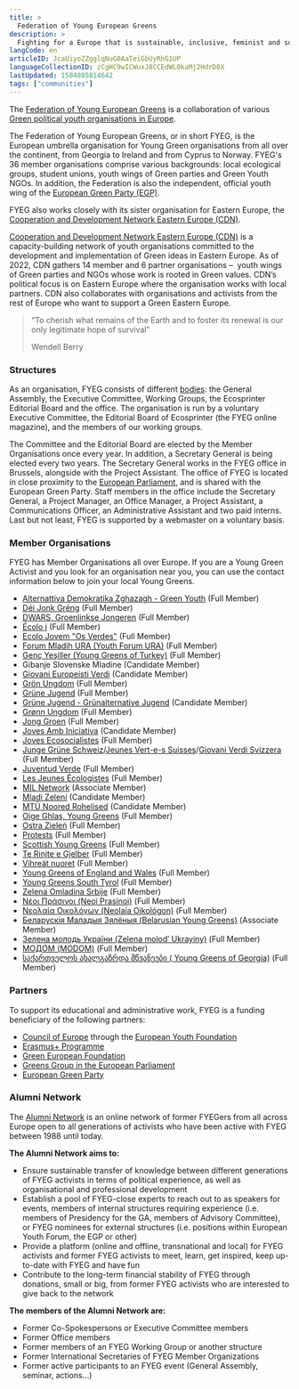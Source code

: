 ```yaml
---
title: >
  Federation of Young European Greens
description: >
  Fighting for a Europe that is sustainable, inclusive, feminist and social
langCode: en
articleID: JcaUiyoZZgglqNuG0AaTeiGbUyRhG1UP
languageCollectionID: zCgHC9wICWuxJ8CCEdWL0kaMj2HdrD8X
lastUpdated: 1584805814642
tags: ["communities"]
---
```


The [Federation of Young European Greens](https://www.fyeg.org/) is a collaboration of various [Green political youth organisations in Europe](https://www.fyeg.org/who-we-are/member-organizations).

The Federation of Young European Greens, or in short FYEG, is the European umbrella organisation for Young Green organisations from all over the continent, from Georgia to Ireland and from Cyprus to Norway. FYEG's 36 member organisations comprise various backgrounds: local ecological groups, student unions, youth wings of Green parties and Green Youth NGOs. In addition, the Federation is also the independent, official youth wing of the [European Green Party (EGP)](https://europeangreens.eu/).

FYEG also works closely with its sister organisation for Eastern Europe, the [Cooperation and Development Network Eastern Europe (CDN)](/cdnee).

[Cooperation and Development Network Eastern Europe (CDN)](https://www.cdnee.org/) is a capacity-building network of youth organisations committed to the development and implementation of Green ideas in Eastern Europe. As of 2022, CDN gathers 14 member and 6 partner organisations – ­ youth wings of Green parties and NGOs whose work is rooted in Green values. CDN’s political focus is on Eastern Europe where the organisation works with local partners. CDN also collaborates with organisations and activists from the rest of Europe who want to support a Green Eastern Europe.

> “To cherish what remains of the Earth and to foster its renewal is our only legitimate hope of survival”
> 
> Wendell Berry

### Structures

As an organisation, FYEG consists of different [bodies](https://www.fyeg.org/who-we-are/structures): the General Assembly, the Executive Committee, Working Groups, the Ecosprinter Editorial Board and the office. The organisation is run by a voluntary Executive Committee, the Editorial Board of Ecosprinter (the FYEG online magazine), and the members of our working groups.

The Committee and the Editorial Board are elected by the Member Organisations once every year. In addition, a Secretary General is being elected every two years. The Secretary General works in the FYEG office in Brussels, alongside with the Project Assistant. The office of FYEG is located in close proximity to the [European Parliament](https://www.europarl.europa.eu/portal/en), and is shared with the European Green Party. Staff members in the office include the Secretary General, a Project Manager, an Office Manager, a Project Assistant, a Communications Officer, an Administrative Assistant and two paid interns. Last but not least, FYEG is supported by a webmaster on a voluntary basis.

### **Member Organisations**

FYEG has Member Organisations all over Europe. If you are a Young Green Activist and you look for an organisation near you, you can use the contact information below to join your local Young Greens.

-   [Alternattiva Demokratika Zghazagh - Green Youth](https://maltagreenyouth.wordpress.com/) (Full Member)
-   [Déi Jonk Gréng](https://jonkgreng.lu/) (Full Member)
-   [DWARS, Groenlinkse Jongeren](https://dwars.org/) (Full Member)
-   [Écolo j](https://ecoloj.be/) (Full Member)
-   [Ecolo Jovem "Os Verdes"](http://osverdes.pt/pages/ecolojovem/comunicados.php) (Full Member)
-   [Forum Mladih URA (Youth Forum URA)](https://www.fmura.me/) (Full Member)
-   [Genç Yeşiller (Young Greens of Turkey)](https://younggreensofturkey.wordpress.com/) (Full Member)
-   Gibanje Slovenske Mladine (Candidate Member)
-   [Giovani Europeisti Verdi](https://www.giovanieuropeistiverdi.org/) (Candidate Member)
-   [Grön Ungdom](https://www.gronungdom.se/) (Full Member)
-   [Grüne Jugend](https://gruene-jugend.de/) (Full Member)
-   [Grüne Jugend - Grünalternative Jugend](https://www.gruene-jugend.at/) (Candidate Member)
-   [Grønn Ungdom](https://www.gronnungdom.no/) (Full Member)
-   [Jong Groen](https://www.jonggroen.be/) (Full Member)
-   [Joves Amb Iniciativa](https://compromis.net/wp-signup.php?new=jovesambiniciativa) (Candidate Member)
-   [Joves Ecosocialistes](http://joves.cat/) (Full Member)
-   [Junge Grüne Schweiz](https://www.jungegruene.ch/)/[Jeunes Vert-e-s Suisses](https://www.jeunesverts.ch/)/[Giovani Verdi Svizzera](https://www.jungegruene.ch/) (Full Member)
-   [Juventud Verde](https://juventudverde.org/) (Full Member)
-   [Les Jeunes Écologistes](https://jeunes-ecologistes.org/) (Full Member)
-   [MIL Network](https://www.instagram.com/milnetwork/) (Associate Member)
-   [Mladi Zeleni](http://www.mladizeleni.cz/) (Candidate Member)
-   [MTÜ Noored Rohelised](https://noored.eu/) (Candidate Member)
-   [Oige Ghlas, Young Greens](https://younggreens.ie/) (Full Member)
-   [Ostra Zieleń](https://ostrazielen.org.pl/) (Full Member)
-   [Protests](https://www.protests.eu/) (Full Member)
-   [Scottish Young Greens](https://www.younggreens.scot/) (Full Member)
-   [Te Rinjte e Gjelber](https://pgj.al/Site/te-rinjte-e-gjelber/) (Full Member)
-   [Vihreät nuoret](https://vihreatnuoret.fi/) (Full Member)
-   [Young Greens of England and Wales](https://www.younggreens.org.uk/) (Full Member)
-   [Young Greens South Tyrol](http://www.verdi.bz.it/young-greens/) (Full Member)
-   [Zelena Omladina Srbije](https://zelenaomladina.home.blog/) (Full Member)
-   [Νέοι Πράσινοι (Neoi Prasinoi)](https://neoiprasinoi.blogspot.com/) (Full Member)
-   [Νεολαία Οικολόγων (Neolaía Oikológon)](https://www.youngcyprusgreens.org/) (Full Member)
-   [Беларускія Маладыя Зялёныя (Belarusian Young Greens)](https://www.instagram.com/belarusianyounggreens/) (Associate Member)
-   [Зелена молодь України (Zelena molodʹ Ukrayiny)](https://www.instagram.com/greenyouthofukraine/) (Full Member)
-   [МОДОМ (MODOM)](http://dom.org.mk/modom/za-modom) (Full Member)
-   [საქართველოს ახალგაზრდა მწვანეები ( Young Greens of Georgia)](https://www.instagram.com/younggreensofgeorgia/) (Full Member)

### **Partners**

To support its educational and administrative work, FYEG is a funding beneficiary of the following partners:

-   [Council of Europe](https://www.coe.int/en/web/portal) through the [European Youth Foundation](https://www.coe.int/en/web/european-youth-foundation)
-   [Erasmus+ Programme](https://erasmus-plus.ec.europa.eu/)
-   [Green European Foundation](https://gef.eu/)
-   [Greens Group in the European Parliament](https://www.greens-efa.eu/en/)
-   [European Green Party](https://europeangreens.eu/)

### Alumni Network

The [Alumni Network](https://www.fyeg.org/alumni-network) is an online network of former FYEGers from all across Europe open to all generations of activists who have been active with FYEG between 1988 until today.

**The Alumni Network aims to:**

-   Ensure sustainable transfer of knowledge between different generations of FYEG activists in terms of political experience, as well as organisational and professional development
-   Establish a pool of FYEG-close experts to reach out to as speakers for events, members of internal structures requiring experience (i.e. members of Presidency for the GA, members of Advisory Committee), or FYEG nominees for external structures (i.e. positions within European Youth Forum, the EGP or other)
-   Provide a platform (online and offline, transnational and local) for FYEG activists and former FYEG activists to meet, learn, get inspired, keep up-to-date with FYEG and have fun
-   Contribute to the long-term financial stability of FYEG through donations, small or big, from former FYEG activists who are interested to give back to the network

**The members of the Alumni Network are:**

-   Former Co-Spokespersons or Executive Committee members
-   Former Office members
-   Former members of an FYEG Working Group or another structure
-   Former International Secretaries of FYEG Member Organizations
-   Former active participants to an FYEG event (General Assembly, seminar, actions…)